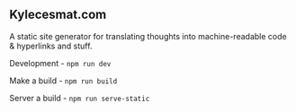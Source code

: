 ## Kylecesmat.com
A static site generator for translating thoughts into machine-readable code & hyperlinks and stuff.

Development - `npm run dev`

Make a build - `npm run build`

Server a build - `npm run serve-static`
